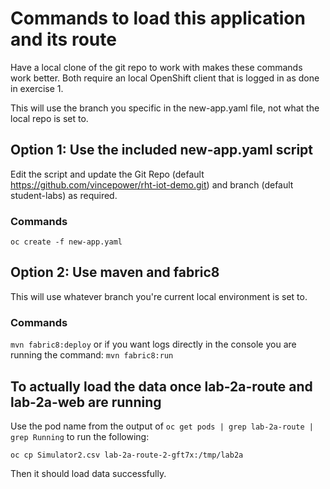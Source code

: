 # Commands to load this application and its route

Have a local clone of the git repo to work with makes these commands work better. Both require an local OpenShift client that is logged in as done in exercise 1.

This will use the branch you specific in the new-app.yaml file, not what the local repo is set to.

## Option 1: Use the included new-app.yaml script

Edit the script and update the Git Repo (default https://github.com/vincepower/rht-iot-demo.git) and branch (default student-labs) as required.

### Commands
``` oc create -f new-app.yaml ```

## Option 2: Use maven and fabric8

This will use whatever branch you're current local environment is set to.

### Commands
``` mvn fabric8:deploy ```
or if you want logs directly in the console you are running the command:
``` mvn fabric8:run ```

## To actually load the data once lab-2a-route and lab-2a-web are running
Use the pod name from the output of ``` oc get pods | grep lab-2a-route | grep Running ``` to run the following:

```
oc cp Simulator2.csv lab-2a-route-2-gft7x:/tmp/lab2a
```

Then it should load data successfully.

